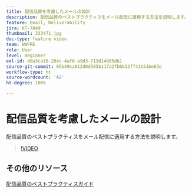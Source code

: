 ```yaml
---
title: 配信品質を考慮したメールの設計
description: 配信品質のベストプラクティスをメール配信に適用する方法を説明します。
feature: Email, Deliverability
jira: KT-7849
thumbnail: 333471.jpg
doc-type: feature video
team: WWFRE
role: User
level: Beginner
exl-id: dda3ca16-204c-4af8-a9d3-713d14865d61
source-git-commit: 05b49ca012d0d505b117a2fb6b12ff41b51be63e
workflow-type: ht
source-wordcount: '42'
ht-degree: 100%

---
```


# 配信品質を考慮したメールの設計

配信品質のベストプラクティスをメール配信に適用する方法を説明します。

>[!VIDEO](https://video.tv.adobe.com/v/333471?quality=12&learn=on)

## その他のリソース

[配信品質のベストプラクティスガイド](https://experienceleague.adobe.com/docs/deliverability-learn/deliverability-best-practice-guide/introduction.html?lang=ja)
